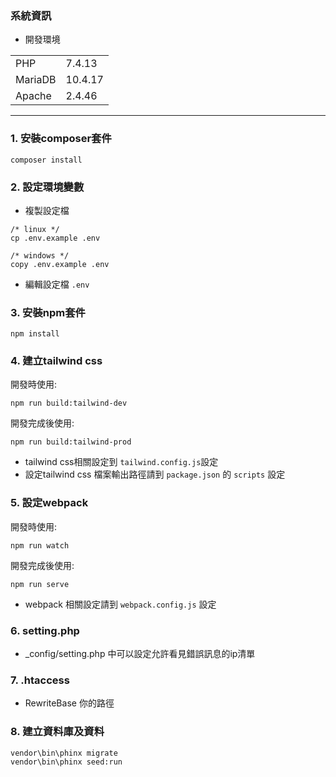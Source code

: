 ### 系統資訊

* 開發環境

<table>
    <tr>
        <td>PHP</td>
        <td>7.4.13</td>
    </tr>
    <tr>
        <td>MariaDB</td>
        <td>10.4.17</td>
    </tr>
    <tr>
        <td>Apache</td>
        <td>2.4.46</td>
    </tr>
</table>

---

### 1. 安裝composer套件

```
composer install
```

### 2. 設定環境變數

* 複製設定檔

```
/* linux */
cp .env.example .env 

/* windows */
copy .env.example .env 
```

* 編輯設定檔 `.env`

### 3. 安裝npm套件

```
npm install
```

### 4. 建立tailwind css

開發時使用:
```
npm run build:tailwind-dev
```
開發完成後使用:
```
npm run build:tailwind-prod
```
* tailwind css相關設定到 `tailwind.config.js`設定
* 設定tailwind css 檔案輸出路徑請到 `package.json` 的 `scripts` 設定

### 5. 設定webpack

開發時使用:

```
npm run watch
```

開發完成後使用:

```
npm run serve
```

* webpack 相關設定請到 `webpack.config.js` 設定

### 6. setting.php

* _config/setting.php 中可以設定允許看見錯誤訊息的ip清單

### 7. .htaccess

* RewriteBase 你的路徑

### 8. 建立資料庫及資料

```
vendor\bin\phinx migrate
vendor\bin\phinx seed:run
```
